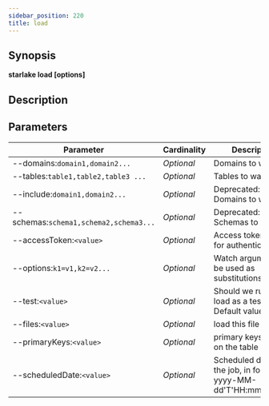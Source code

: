 ```yaml
---
sidebar_position: 220
title: load
---
```



## Synopsis

**starlake load [options]**

## Description


## Parameters

Parameter|Cardinality|Description
---|---|---
--domains:`domain1,domain2...`|*Optional*|Domains to watch
--tables:`table1,table2,table3 ...`|*Optional*|Tables to watch
--include:`domain1,domain2...`|*Optional*|Deprecated: Domains to watch
--schemas:`schema1,schema2,schema3...`|*Optional*|Deprecated: Schemas to watch
--accessToken:`<value>`|*Optional*|Access token to use for authentication
--options:`k1=v1,k2=v2...`|*Optional*|Watch arguments to be used as substitutions
--test:`<value>`|*Optional*|Should we run this load as a test ? Default value is false
--files:`<value>`|*Optional*|load this file only
--primaryKeys:`<value>`|*Optional*|primary keys to set on the table schema
--scheduledDate:`<value>`|*Optional*|Scheduled date for the job, in format yyyy-MM-dd'T'HH:mm:ss.SSSZ